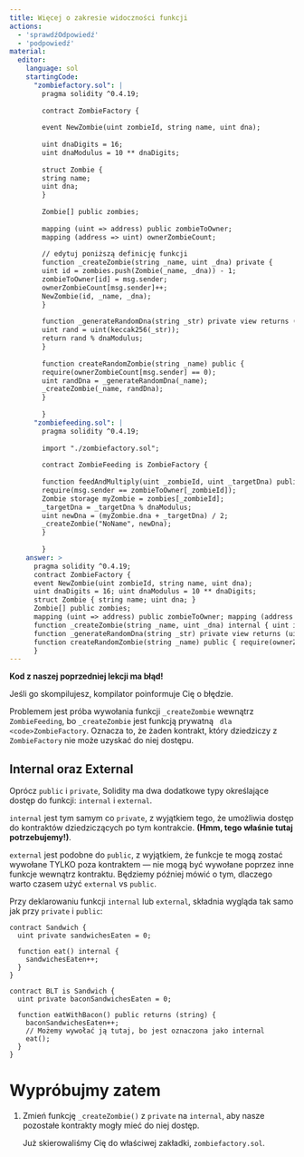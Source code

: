 ```yaml
---
title: Więcej o zakresie widoczności funkcji
actions:
  - 'sprawdźOdpowiedź'
  - 'podpowiedź'
material:
  editor:
    language: sol
    startingCode:
      "zombiefactory.sol": |
        pragma solidity ^0.4.19;
        
        contract ZombieFactory {
        
        event NewZombie(uint zombieId, string name, uint dna);
        
        uint dnaDigits = 16;
        uint dnaModulus = 10 ** dnaDigits;
        
        struct Zombie {
        string name;
        uint dna;
        }
        
        Zombie[] public zombies;
        
        mapping (uint => address) public zombieToOwner;
        mapping (address => uint) ownerZombieCount;
        
        // edytuj poniższą definicję funkcji
        function _createZombie(string _name, uint _dna) private {
        uint id = zombies.push(Zombie(_name, _dna)) - 1;
        zombieToOwner[id] = msg.sender;
        ownerZombieCount[msg.sender]++;
        NewZombie(id, _name, _dna);
        }
        
        function _generateRandomDna(string _str) private view returns (uint) {
        uint rand = uint(keccak256(_str));
        return rand % dnaModulus;
        }
        
        function createRandomZombie(string _name) public {
        require(ownerZombieCount[msg.sender] == 0);
        uint randDna = _generateRandomDna(_name);
        _createZombie(_name, randDna);
        }
        
        }
      "zombiefeeding.sol": |
        pragma solidity ^0.4.19;
        
        import "./zombiefactory.sol";
        
        contract ZombieFeeding is ZombieFactory {
        
        function feedAndMultiply(uint _zombieId, uint _targetDna) public {
        require(msg.sender == zombieToOwner[_zombieId]);
        Zombie storage myZombie = zombies[_zombieId];
        _targetDna = _targetDna % dnaModulus;
        uint newDna = (myZombie.dna + _targetDna) / 2;
        _createZombie("NoName", newDna);
        }
        
        }
    answer: >
      pragma solidity ^0.4.19;
      contract ZombieFactory {
      event NewZombie(uint zombieId, string name, uint dna);
      uint dnaDigits = 16; uint dnaModulus = 10 ** dnaDigits;
      struct Zombie { string name; uint dna; }
      Zombie[] public zombies;
      mapping (uint => address) public zombieToOwner; mapping (address => uint) ownerZombieCount;
      function _createZombie(string _name, uint _dna) internal { uint id = zombies.push(Zombie(_name, _dna)) - 1; zombieToOwner[id] = msg.sender; ownerZombieCount[msg.sender]++; NewZombie(id, _name, _dna); }
      function _generateRandomDna(string _str) private view returns (uint) { uint rand = uint(keccak256(_str)); return rand % dnaModulus; }
      function createRandomZombie(string _name) public { require(ownerZombieCount[msg.sender] == 0); uint randDna = _generateRandomDna(_name); _createZombie(_name, randDna); }
      }
---
```

**Kod z naszej poprzedniej lekcji ma błąd!**

Jeśli go skompilujesz, kompilator poinformuje Cię o błędzie.

Problemem jest próba wywołania funkcji `_createZombie` wewnątrz `ZombieFeeding`, bo `_createZombie` jest funkcją prywatną</code> ` dla <code>ZombieFactory`. Oznacza to, że żaden kontrakt, który dziedziczy z `ZombieFactory` nie może uzyskać do niej dostępu.

## Internal oraz External

Oprócz `public` i `private`, Solidity ma dwa dodatkowe typy określające dostęp do funkcji: `internal` i `external`.

`internal` jest tym samym co `private`, z wyjątkiem tego, że umożliwia dostęp do kontraktów dziedziczących po tym kontrakcie. **(Hmm, tego właśnie tutaj potrzebujemy!)**.

`external` jest podobne do `public`, z wyjątkiem, że funkcje te mogą zostać wywołane TYLKO poza kontraktem — nie mogą być wywołane poprzez inne funkcje wewnątrz kontraktu. Będziemy później mówić o tym, dlaczego warto czasem użyć `external` vs `public`.

Przy deklarowaniu funkcji `internal` lub `external`, składnia wygląda tak samo jak przy `private` i `public`:

    contract Sandwich {
      uint private sandwichesEaten = 0;
    
      function eat() internal {
        sandwichesEaten++;
      }
    }
    
    contract BLT is Sandwich {
      uint private baconSandwichesEaten = 0;
    
      function eatWithBacon() public returns (string) {
        baconSandwichesEaten++;
        // Możemy wywołać ją tutaj, bo jest oznaczona jako internal
        eat();
      }
    }
    

# Wypróbujmy zatem

1. Zmień funkcję `_createZombie()` z `private` na `internal`, aby nasze pozostałe kontrakty mogły mieć do niej dostęp.
    
    Już skierowaliśmy Cię do właściwej zakładki, `zombiefactory.sol`.